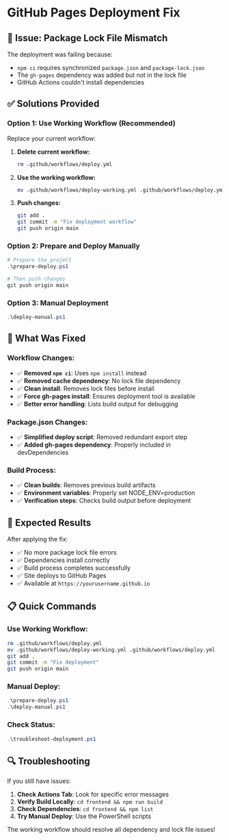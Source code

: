# GitHub Pages Deployment Fix

## 🔧 Issue: Package Lock File Mismatch

The deployment was failing because:
- `npm ci` requires synchronized `package.json` and `package-lock.json`
- The `gh-pages` dependency was added but not in the lock file
- GitHub Actions couldn't install dependencies

## ✅ Solutions Provided

### **Option 1: Use Working Workflow (Recommended)**

Replace your current workflow:

1. **Delete current workflow:**
   ```bash
   rm .github/workflows/deploy.yml
   ```

2. **Use the working workflow:**
   ```bash
   mv .github/workflows/deploy-working.yml .github/workflows/deploy.yml
   ```

3. **Push changes:**
   ```bash
   git add .
   git commit -m "Fix deployment workflow"
   git push origin main
   ```

### **Option 2: Prepare and Deploy Manually**

```powershell
# Prepare the project
.\prepare-deploy.ps1

# Then push changes
git push origin main
```

### **Option 3: Manual Deployment**

```powershell
.\deploy-manual.ps1
```

## 🔧 What Was Fixed

### **Workflow Changes:**
- ✅ **Removed `npm ci`**: Uses `npm install` instead
- ✅ **Removed cache dependency**: No lock file dependency
- ✅ **Clean install**: Removes lock files before install
- ✅ **Force gh-pages install**: Ensures deployment tool is available
- ✅ **Better error handling**: Lists build output for debugging

### **Package.json Changes:**
- ✅ **Simplified deploy script**: Removed redundant export step
- ✅ **Added gh-pages dependency**: Properly included in devDependencies

### **Build Process:**
- ✅ **Clean builds**: Removes previous build artifacts
- ✅ **Environment variables**: Properly set NODE_ENV=production
- ✅ **Verification steps**: Checks build output before deployment

## 🚀 Expected Results

After applying the fix:
- ✅ No more package lock file errors
- ✅ Dependencies install correctly
- ✅ Build process completes successfully
- ✅ Site deploys to GitHub Pages
- ✅ Available at `https://yourusername.github.io`

## 📋 Quick Commands

### **Use Working Workflow:**
```bash
rm .github/workflows/deploy.yml
mv .github/workflows/deploy-working.yml .github/workflows/deploy.yml
git add .
git commit -m "Fix deployment"
git push origin main
```

### **Manual Deploy:**
```powershell
.\prepare-deploy.ps1
.\deploy-manual.ps1
```

### **Check Status:**
```powershell
.\troubleshoot-deployment.ps1
```

## 🔍 Troubleshooting

If you still have issues:

1. **Check Actions Tab**: Look for specific error messages
2. **Verify Build Locally**: `cd frontend && npm run build`
3. **Check Dependencies**: `cd frontend && npm list`
4. **Try Manual Deploy**: Use the PowerShell scripts

The working workflow should resolve all dependency and lock file issues!